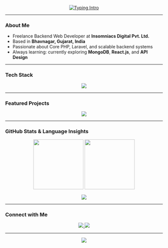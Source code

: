 
<p align="center">
  <a href="https://git.io/typing-svg">
    <img src="https://readme-typing-svg.herokuapp.com?size=26&duration=5000&color=36BCF7&center=true&vCenter=true&width=800&lines=Hi+I’m+Yagnesh+Bhanani;Freelance+Web+Developer+@+Insomniacs+Digital+Pvt.+Ltd.;Core+PHP+%7C+Laravel+%7C+MySQL+%7C+MongoDB" alt="Typing Intro" />
  </a>
</p>

---

###  About Me
-  Freelance Backend Web Developer at **Insomniacs Digital Pvt. Ltd.**
-  Based in **Bhavnagar, Gujarat, India**
-  Passionate about Core PHP, Laravel, and scalable backend systems
-  Always learning: currently exploring **MongoDB**, **React.js**, and **API Design**

---

###  Tech Stack
<p align="center">
  <img src="https://skillicons.dev/icons?i=php,laravel,mysql,mongodb,html,css,js,bootstrap,git,github,postman,vscode" />
</p>

---

###  Featured Projects
<p align="center">
  <a href="#"><img src="https://github-readme-stats.vercel.app/api/pin/?username=yagnesh-midnight&repo=CRUD-Laravel&theme=tokyonight" /></a>
</p>

---

###  GitHub Stats & Language Insights
<p align="center">
  <img src="https://github-readme-stats.vercel.app/api?username=yagnesh-midnight&show_icons=true&theme=tokyonight&count_private=true" height="160" />
  <img src="https://github-readme-streak-stats.herokuapp.com/?user=yagnesh-midnight&theme=tokyonight" height="160" />
</p>

<p align="center">
  <img src="https://github-readme-stats.vercel.app/api/top-langs/?username=yagnesh-midnight&layout=compact&theme=tokyonight" />
</p>

---

###  Connect with Me
<p align="center">
  <a href="https://www.linkedin.com/in/yagnesh-bhanani-9a9b62237" target="_blank">
    <img src="https://img.shields.io/badge/LinkedIn-0A66C2?style=for-the-badge&logo=linkedin&logoColor=white" />
  </a>
  <a href="mailto:yagneshbhanani@gmail.com">
    <img src="https://img.shields.io/badge/Email-D14836?style=for-the-badge&logo=gmail&logoColor=white" />
  </a>
</p>

---

<p align="center">
  <img src="https://komarev.com/ghpvc/?username=yagnesh-midnight&label=Profile%20Views&color=blue&style=for-the-badge" />
</p>
